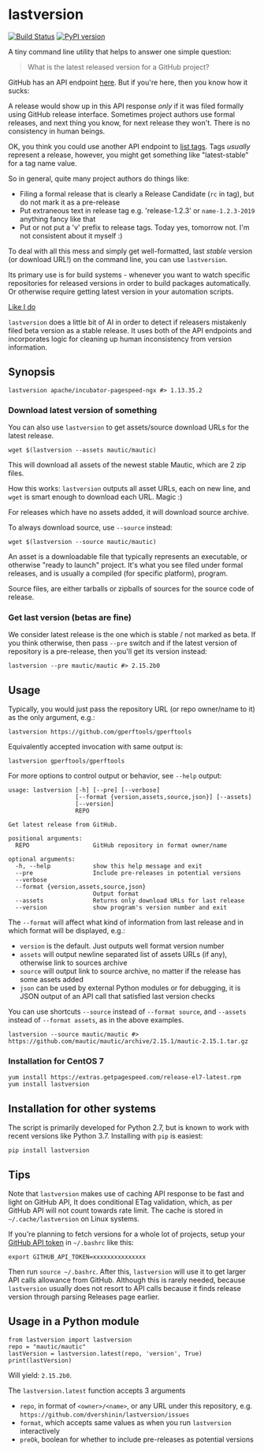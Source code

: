 # lastversion

[![Build Status](https://travis-ci.org/dvershinin/lastversion.svg?branch=master)](https://travis-ci.org/dvershinin/lastversion)
[![PyPI version](https://badge.fury.io/py/lastversion.svg)](https://badge.fury.io/py/lastversion)

A tiny command line utility that helps to answer one simple question:

> What is the latest released version for a GitHub project?

GitHub has an API endpoint [here](https://developer.github.com/v3/repos/releases/#get-the-latest-release). But if you're here, then you know how it sucks:

A release would show up in this API response *only* if it was filed formally using GitHub release interface.
Sometimes project authors use formal releases, and next thing you know, for next release they won't.
There is no consistency in human beings.

OK, you think you could use another API endpoint to [list tags](https://developer.github.com/v3/repos/#list-tags).
Tags *usually* represent a release, however, you might get something like "latest-stable" for a tag name value.

So in general, quite many project authors do things like:

* Filing a formal release that is clearly a Release Candidate (`rc` in tag), but do not mark it as a pre-release
* Put extraneous text in release tag e.g. 'release-1.2.3' or `name-1.2.3-2019` anything fancy like that
* Put or not put a 'v' prefix to release tags. Today yes, tomorrow not. I'm not consistent about it myself :)

To deal with all this mess and simply get well-formatted, last *stable* version (or download URL!) on the command line, you can use `lastversion`.

Its primary use is for build systems - whenever you want to watch specific repositories for released versions in order to build packages automatically.
Or otherwise require getting latest version in your automation scripts.

[Like I do](https://www.getpagespeed.com/redhat)

`lastversion` does a little bit of AI in order to detect if releasers mistakenly filed beta version as a stable release.
It uses both of the API endpoints and incorporates logic for cleaning up human inconsistency from version information.

## Synopsis

    lastversion apache/incubator-pagespeed-ngx #> 1.13.35.2

### Download latest version of something     

You can also use `lastversion` to get assets/source download URLs for the latest release.

    wget $(lastversion --assets mautic/mautic)

This will download all assets of the newest stable Mautic, which are 2 zip files.

How this works: `lastversion` outputs all asset URLs, each on new line, and `wget` is smart enough to download each URL. Magic :) 

For releases which have no assets added, it will download source archive.  

To always download source, use `--source` instead:

    wget $(lastversion --source mautic/mautic)  



An asset is a downloadable file that typically represents an executable, or otherwise "ready to launch" project. It's what you see filed under formal releases, and is usually a compiled (for specific platform), program.

Source files, are either tarballs or zipballs of sources for the source code of release.    

### Get last version (betas are fine)

We consider latest release is the one which is stable / not marked as beta.
If you think otherwise, then pass `--pre` switch and if the latest version of repository is a pre-release, then you'll get its version instead:

    lastversion --pre mautic/mautic #> 2.15.2b0

## Usage

 Typically, you would just pass the repository URL (or repo owner/name to it) as the only argument, e.g.:

    lastversion https://github.com/gperftools/gperftools

Equivalently accepted invocation with same output is:

    lastversion gperftools/gperftools    

For more options to control output or behavior, see `--help` output:    

 ```
 usage: lastversion [-h] [--pre] [--verbose]
                    [--format {version,assets,source,json}] [--assets]
                    [--version]
                    REPO

 Get latest release from GitHub.

 positional arguments:
   REPO                  GitHub repository in format owner/name

 optional arguments:
   -h, --help            show this help message and exit
   --pre                 Include pre-releases in potential versions
   --verbose
   --format {version,assets,source,json}
                         Output format
   --assets              Returns only download URLs for last release
   --version             show program's version number and exit

```

The `--format` will affect what kind of information from last release and in which format will be displayed, e.g.:

* `version` is the default. Just outputs well format version number
* `assets` will output newline separated list of assets URLs (if any), otherwise link to sources archive
* `source` will output link to source archive, no matter if the release has some assets added
* `json` can be used by external Python modules or for debugging, it is JSON output of an API call that satisfied last version checks

You can use shortcuts `--source` instead of `--format source`, and `--assets` instead of `--format assets`, as in the above examples.

    lastversion --source mautic/mautic #> https://github.com/mautic/mautic/archive/2.15.1/mautic-2.15.1.tar.gz

### Installation for CentOS 7

    yum install https://extras.getpagespeed.com/release-el7-latest.rpm
    yum install lastversion

## Installation for other systems

The script is primarily developed for Python 2.7, but is known to work with recent versions like Python 3.7.
Installing with `pip` is easiest:

    pip install lastversion

## Tips

Note that `lastversion` makes use of caching API response to be fast and light on GitHub API,
It does conditional ETag validation, which, as per GitHub API will not count towards rate limit.
The cache is stored in `~/.cache/lastversion` on Linux systems.

If you're planning to fetch versions for a whole lot of projects, setup your [GitHub API token](https://github.com/settings/tokens) in `~/.bashrc` like this:

    export GITHUB_API_TOKEN=xxxxxxxxxxxxxxx

Then run `source ~/.bashrc`. After this, `lastversion` will use it to get larger API calls allowance from GitHub. Although this is rarely needed, because `lastversion` usually does not resort to API calls because it finds release version through parsing Releases page earlier.

## Usage in a Python module

    from lastversion import lastversion
    repo = "mautic/mautic"
    lastVersion = lastversion.latest(repo, 'version', True)
    print(lastVersion)

Will yield: `2.15.2b0`.

The `lastversion.latest` function accepts 3 arguments

* `repo`, in format of `<owner>/<name>`, or any URL under this repository, e.g. `https://github.com/dvershinin/lastversion/issues`   
* `format`, which accepts same values as when you run `lastversion` interactively
* `preOk`, boolean for whether to include pre-releases as potential versions
